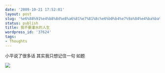 ```yaml
---
date: '2009-10-21 17:52:01'
layout: post
slug: '%e6%88%91%e4%b8%8d%e8%a6%81%e7%81%8c%e6%b0%b4%e7%9a%84%e4%ba%ba%e7%94%9f'
status: publish
title: 我不要灌水的人生
wordpress_id: '37624'
tags:
- Thoughts
---
```


小平说了很多话
其实我只想记住一句
如题

[![](http://edwardtoday.yo2.cn/wp-content/uploads/189/18913/2009/10/img00010-20091021-1615.jpg)](http://edwardtoday.yo2.cn/wp-content/uploads/189/18913/2009/10/img00010-20091021-1615.jpg)
